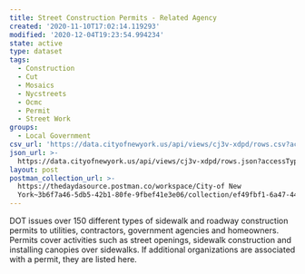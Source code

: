 ```yaml
---
title: Street Construction Permits - Related Agency
created: '2020-11-10T17:02:14.119293'
modified: '2020-12-04T19:23:54.994234'
state: active
type: dataset
tags:
  - Construction
  - Cut
  - Mosaics
  - Nycstreets
  - Ocmc
  - Permit
  - Street Work
groups:
  - Local Government
csv_url: 'https://data.cityofnewyork.us/api/views/cj3v-xdpd/rows.csv?accessType=DOWNLOAD'
json_url: >-
  https://data.cityofnewyork.us/api/views/cj3v-xdpd/rows.json?accessType=DOWNLOAD
layout: post
postman_collection_url: >-
  https://thedaydasource.postman.co/workspace/City-of New
  York~3b6f7a46-5db5-42b1-80fe-9fbef41e3e06/collection/ef49fbf1-6a47-44c8-a015-729df70bd20f
---
```

DOT issues over 150 different types of sidewalk and roadway construction permits to utilities, contractors, government agencies and homeowners. Permits cover activities such as street openings, sidewalk construction and installing canopies over sidewalks.
If additional organizations are associated with a permit, they are listed here.
